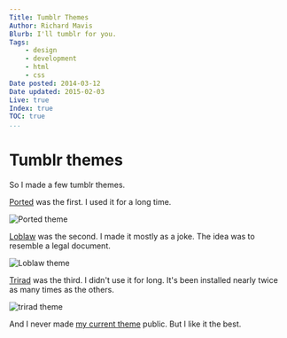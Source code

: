 ```yaml
---
Title: Tumblr Themes
Author: Richard Mavis
Blurb: I'll tumblr for you.
Tags:
    - design
    - development
    - html
    - css
Date posted: 2014-03-12
Date updated: 2015-02-03
Live: true
Index: true
TOC: true
...
```




# Tumblr themes

So I made a few tumblr themes.

[Ported][ported] was the first. I used it for a long time.

<div class="img-block"><img class="blockimg" src="/images/tumblr-themes/ported.png" alt="Ported theme" /></div>

[Loblaw][loblaw] was the second. I made it mostly as a joke. The idea was to resemble a legal document.

<div class="img-block"><img class="blockimg" src="/images/tumblr-themes/loblaw.png" alt="Loblaw theme" /></div>

[Trirad][trirad] was the third. I didn't use it for long. It's been installed nearly twice as many times as the others.

<div class="img-block"><img class="blockimg" src="/images/tumblr-themes/trirad.png" alt="trirad theme" /></div>

And I never made [my current theme][current] public. But I like it the best.




[ported]: http://www.tumblr.com/theme/12833
[loblaw]: http://www.tumblr.com/theme/14503
[trirad]: http://www.tumblr.com/theme/18318
[current]: http://ported.tumblr.com/

